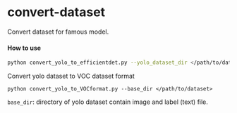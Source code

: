 # convert-dataset
Convert dataset for famous model.

#### How to use
```bash
python convert_yolo_to_efficientdet.py --yolo_dataset_dir </path/to/dataset/> --list_class_names 'class_name0, class_name1' --output_file label.csv
```

Convert yolo dataset to VOC dataset format
```
python convert_yolo_to_VOCformat.py --base_dir </path/to/dataset>
```
`base_dir`: directory of yolo dataset contain image and label (text) file. 
